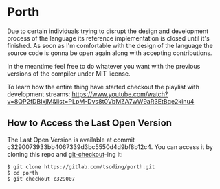 # Porth

Due to certain individuals trying to disrupt the design and development process of the language its reference implementation is closed until it's finished. As soon as I'm comfortable with the design of the language the source code is gonna be open again along with accepting contributions.

In the meantime feel free to do whatever you want with the previous versions of the compiler under MIT license.

To learn how the entire thing have started checkout the playlist with development streams: https://www.youtube.com/watch?v=8QP2fDBIxjM&list=PLpM-Dvs8t0VbMZA7wW9aR3EtBqe2kinu4

## How to Access the Last Open Version

The Last Open Version is available at commit c3290073933bb4067339d3bc5550d4d9bf8b12c4. You can access it by cloning this repo and [git-checkout](https://git-scm.com/docs/git-checkout)-ing it:

```console
$ git clone https://gitlab.com/tsoding/porth.git
$ cd porth
$ git checkout c329007
```
